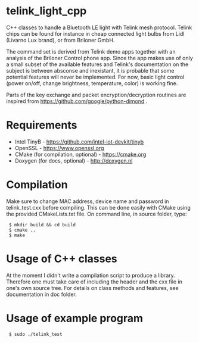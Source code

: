 # telink_light_cpp
C++ classes to handle a Bluetooth LE light with Telink mesh protocol. Telink chips can be found for instance in cheap connected light bulbs from Lidl (Livarno Lux brand), or from Briloner GmbH.

The command set is derived from Telink demo apps together with an analysis of the Briloner Control phone app. Since the app makes use of only a small subset of the available features and Telink's documentation on the subject is between absconse and inexistant, it is probable that some potential features will never be implemented. For now, basic light control (power on/off, change brightness, temperature, color) is working fine.

Parts of the key exchange and packet encryption/decryption routines are inspired from https://github.com/google/python-dimond .

# Requirements
- Intel TinyB - https://github.com/intel-iot-devkit/tinyb
- OpenSSL - https://www.openssl.org
- CMake (for compilation, optional) - https://cmake.org
- Doxygen (for docs, optional) - http://doxygen.nl

# Compilation
Make sure to change MAC address, device name and password in telink_test.cxx before compiling.
This can be done easily with CMake using the provided CMakeLists.txt file.
On command line, in source folder, type:
```
 $ mkdir build && cd build
 $ cmake ..
 $ make
```

# Usage of C++ classes
At the moment I didn't write a compilation script to produce a library. Therefore one must take care of including the header and the cxx file in one's own source tree.
For details on class methods and features, see documentation in doc folder.

# Usage of example program
` $ sudo ./telink_test`
